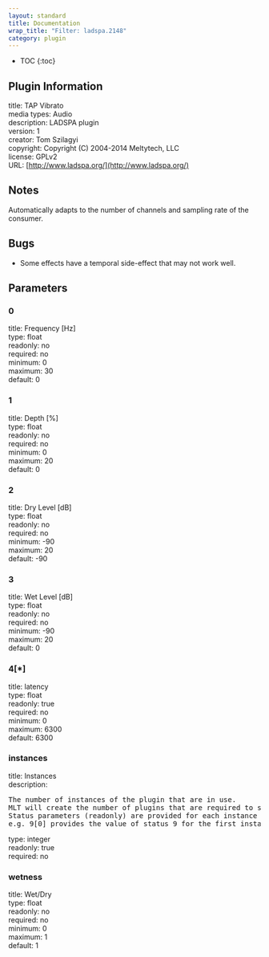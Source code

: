 ```yaml
---
layout: standard
title: Documentation
wrap_title: "Filter: ladspa.2148"
category: plugin
---
```

* TOC
{:toc}

## Plugin Information

title: TAP Vibrato  
media types:
Audio  
description: LADSPA plugin  
version: 1  
creator: Tom Szilagyi  
copyright: Copyright (C) 2004-2014 Meltytech, LLC  
license: GPLv2  
URL: [http://www.ladspa.org/](http://www.ladspa.org/)  

## Notes

Automatically adapts to the number of channels and sampling rate of the consumer.

## Bugs

* Some effects have a temporal side-effect that may not work well.


## Parameters

### 0

title: Frequency [Hz]    
type: float  
readonly: no  
required: no  
minimum: 0  
maximum: 30  
default: 0  

### 1

title: Depth [%]    
type: float  
readonly: no  
required: no  
minimum: 0  
maximum: 20  
default: 0  

### 2

title: Dry Level [dB]    
type: float  
readonly: no  
required: no  
minimum: -90  
maximum: 20  
default: -90  

### 3

title: Wet Level [dB]    
type: float  
readonly: no  
required: no  
minimum: -90  
maximum: 20  
default: 0  

### 4[*]

title: latency    
type: float  
readonly: true  
required: no  
minimum: 0  
maximum: 6300  
default: 6300  

### instances

title: Instances    
description:
<pre>
The number of instances of the plugin that are in use.
MLT will create the number of plugins that are required to support the number of audio channels.
Status parameters (readonly) are provided for each instance and are accessed by specifying the instance number after the identifier (starting at zero).
e.g. 9[0] provides the value of status 9 for the first instance.
</pre>
type: integer  
readonly: true  
required: no  

### wetness

title: Wet/Dry    
type: float  
readonly: no  
required: no  
minimum: 0  
maximum: 1  
default: 1  


